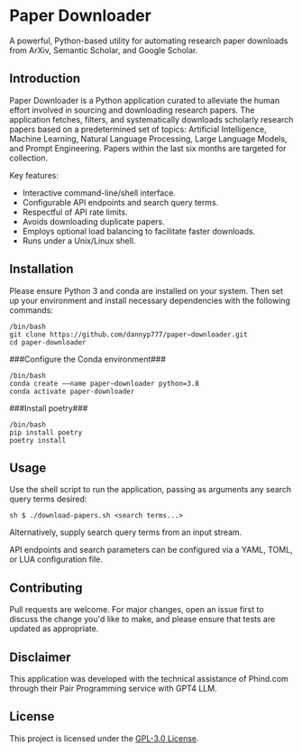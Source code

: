 # Paper Downloader
A powerful, Python-based utility for automating research paper downloads from ArXiv, Semantic Scholar, and Google Scholar.

## Introduction
Paper Downloader is a Python application curated to alleviate the human effort involved in sourcing and downloading research papers. The application fetches, filters, and systematically downloads scholarly research papers based on a predetermined set of topics: Artificial Intelligence, Machine Learning, Natural Language Processing, Large Language Models, and Prompt Engineering. Papers within the last six months are targeted for collection.

Key features:
- Interactive command-line/shell interface.
- Configurable API endpoints and search query terms.
- Respectful of API rate limits.
- Avoids downloading duplicate papers.
- Employs optional load balancing to facilitate faster downloads.
- Runs under a Unix/Linux shell.

## Installation
Please ensure Python 3 and conda are installed on your system. Then set up your environment and install necessary dependencies with the following commands:

```
/bin/bash
git clone https://github.com/dannyp777/paper−downloader.git 
cd paper-downloader
```

###Configure the Conda environment###
```
/bin/bash
conda create −−name paper−downloader python=3.8 
conda activate paper-downloader
```
###Install poetry###
```
/bin/bash
pip install poetry
poetry install
```
## Usage
Use the shell script to run the application, passing as arguments any search query terms desired:

`sh $ ./download-papers.sh <search terms...>`

Alternatively, supply search query terms from an input stream.

API endpoints and search parameters can be configured via a YAML, TOML, or LUA configuration file.

## Contributing
Pull requests are welcome. For major changes, open an issue first to discuss the change you'd like to make, and please ensure that tests are updated as appropriate.

## Disclaimer
This application was developed with the technical assistance of Phind.com through their Pair Programming service with GPT4 LLM.

## License
This project is licensed under the [GPL-3.0 License](https://www.gnu.org/licenses/gpl-3.0.en.html).
